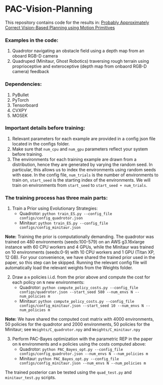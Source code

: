 # PAC-Vision-Planning

This repository contains code for the results in: [Probably Approximately Correct Vision-Based Planning using Motion Primitives](https://irom-lab.princeton.edu/wp-content/uploads/2020/02/Veer.PACBayes.pdf)

### Examples in the code:
1. Quadrotor navigating an obstacle field using a depth map from an oboard RGB-D camera
2. Quadruped (Minitaur, Ghost Robotics) traversing rough terrain using proprioceptive and exteroceptive (depth map from onbaord RGB-D camera) feedback

### Dependencies:
1. PyBullet
2. PyTorch
3. Tensorboard
4. CVXPY
4. MOSEK

### Important details before training:
1. Relevant parameters for each example are provided in a config json file located in the configs folder. 
2. Make sure that `num_cpu` and `num_gpu` parameters reflect your system before training.
3. The environments for each training example are drawn from a distribution, hence they are generated by varying the random seed. In particular, this allows us to index the environments using random seeds with ease. In the config file, `num_trials` is the number of environments to train on, `start_seed` is the starting index of the environments. We will train on environments from `start_seed` to `start_seed + num_trials`.


### The training process has three main parts:
1. Train a Prior using Evolutionary Strategies:
   - Quadrotor: ```python train_ES.py --config_file configs/config_quadrotor.json```
   - Minitaur: ```python train_ES.py --config_file configs/config_minitaur.json```

**Note:** Training the prior is computationally demanding. The quadrotor was trained on 480 environments (seeds:100-579) on an AWS g3.16xlarge instance with 60 CPU workers and 4 GPUs, while the Minitaur was trained on 10 environments (seeds:0-9) with 10 CPU workers and 1 GPU (Titan XP, 12 GB). For your convenience, we have shared the trained prior used in the paper, so this step can be skipped. Running the relevant config file will automatically load the relevant weights from the Weights folder.

2. Draw a `m` policies i.i.d. from the prior above and compute the cost for each policy on `N` new environments:
   - Quadrotor: ```python compute_policy_costs.py --config_file configs/quadrotor.json --start_seed 580 --num_envs N --num_policies m```
   - Minitaur: ```python compute_policy_costs.py --config_file configs/config_minitaur.json --start_seed 10 --num_envs N --num_policies m```

**Note:** We have shared the computed cost matrix with 4000 environments, 50 policies for the quadrotor and 2000 environments, 50 policies for the Minitaur; see `Weights/C_quadrotor.npy` and `Weights/C_minitaur.npy`

3. Perform PAC-Bayes optimization with the parametric REP in the paper on `N` environments and `m` policies using the costs computed above:
   - Quadrotor: ```python PAC_Bayes_opt.py --config_file configs/config_quadrotor.json --num_envs N --num_policies m```
   - Minitaur: ```python PAC_Bayes_opt.py --config_file configs/config_minitaur.json --num_envs N --num_policies m```

The trained posterior can be tested using the `quad_test.py` and `minitaur_test.py` scripts.



